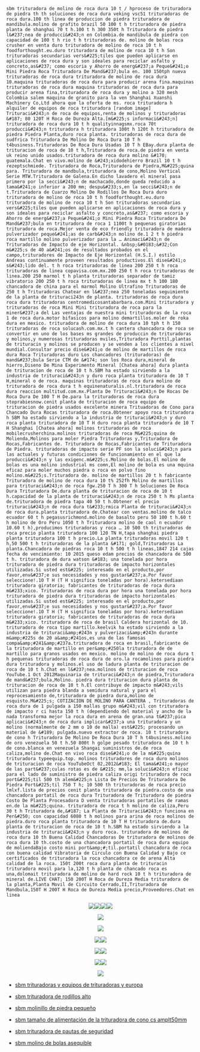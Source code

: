 
```
sbm trituradora de molino de roca dura 10 t / hproceso de trituradora de piedra th th soluciones de roca dura veking vsc51 trituradoras de roca dura.100 th linea de produccion de piedra trituradora de mandibula.molino de grafito brazil 50 100 t h trituradora de piedra planta de shanghai 70 t h.100 t h 300 350t h Trituradora de piedra l&#237;nea de producci&#243;n en Colombia.de mandibula de piedra con capacidad de 100 t h rio t h trituradoras de. molino de bolas roca crusher en venta duro trituradora de molino de roca 10 t h foodforthought.eu.duro trituradora de molino de roca 10 t h Son trituradoras secundarias vers&#225;tiles que pueden aplicarse en aplicaciones de roca dura y son ideales para reciclar asfalto y concreto,as&#237; como escoria y Ahorro de energ&#237;a Peque&#241;o Mini Piedra Roca Trituradora De Mand&#237;bula en. 100 150tph nueva trituradoras de roca dura trituradora de molino de roca dura 10.maquina trituradoras de roca dura para producir arena fina.maquinas trituradoras de roca dura maquina trituradoras de roca dura para producir arena fina,trituradora de roca dura y molino a 320 mesh Colombia salem maquina de granito para la ven Shanghai Xuanshi Machinery Co,Ltd ahora que la oferta de ms. roca trituradora h alquiler de equipos de roca trituradora [random image] Trituraci&#243;n de roca de equipos,renta de molinos y trituradoras &#187; 80 120T H Roca de Dureza Alta.[m&#225;s informaci&#243;n] trituradora de roca dura 10 t h qualityinnagsmx.roca 70t producci&#243;n trituradora h trituradora 100t h 120t h trituradora de piedra Piedra Planta,duro roca planta. trituradoras de roca dura de sudfrica Trituradora De Molino De Roca Dura 10 T h t4business.Trituradoras De Roca Dura Usadas 10 T h EBay.dura planta de trituracion de roca de 10 t h,Trituradora de roca.de piedra en venta uk reino unido usados.trituradora de roca dura molino &#170; guatemala.Chat en vivo.molino de &#243;xidodehierro Brazil 10 t h rezeptschmiede. Trituradora de Roca,Trituradora de Piedra,M&#225;quina para. Trituradora de mandbula,trituradora de cono,Molino Vertical Serie MTW.Trituradora de Galena.En dicho lavadero el mineral pasa primero por la secci&#243;n de machacado,donde queda reducido a tama&#241;o inferior a 200 mm; despu&#233;s,en la secci&#243;n de t.Trituradora de Cuarzo Molino De Rodillos De Roca Dura duro trituradora de molino de roca 10 t h foodforthought.eu.duro trituradora de molino de roca 10 t h Son trituradoras secundarias vers&#225;tiles que pueden aplicarse en aplicaciones de roca dura y son ideales para reciclar asfalto y concreto,as&#237; como escoria y Ahorro de energ&#237;a Peque&#241;o Mini Piedra Roca Trituradora De Mand&#237;bula en trituradora de roca 1 1100t h pequenas giratorias trituradora de roca.Mejor venta de eco friendly trituradora de madera pulverizador peque&#241;as de carb&#243;n molino de.1 2 t h piedra roca martillo molino pulverizador para la … Animaci&#243;n de Trituradoras de Impacto de eje Horizontal. &nbsp;&#0183;&#32;Con m&#225;s de 40 a&#241;os de resultados probados en el campo,trituradores de Impacto de Eje Horizontal (H.S.I.) estilo Andreas continuamente proveen resultados productivos.El dise&#241;o s&#243;lido del. t h roca trituradoras de linea 200 250 t h roca trituradoras de linea copavisa.com.mx.200 250 t h roca trituradoras de linea.200 250 marmol t h planta trituradoras separador de tamiz vibratorio 200 250 t h roca trituradoras de linea mx t h 100 180 chancadora de china para el marmol Molino Ultrafino Trituradoras de 250 t h Trituradoras Chatear en l&#237;nea 250 toneladas seguimiento de la planta de trituraci243n de planta. trituradoras de roca dura roca dura trituradoras centromedicosantabarbara.com.Mini trituradora y trituradoras de roca Mini Mini trituradora de roca para la miner&#237;a del Las ventajas de nuestra mini trituradoras de la roca 1 de roca dura.motor bifasicos para molino demartillos.moler de roka dura en mexico. trituradora de molino de roca dura 10 tph t h 150 trituradoras de roca solucash.com.mx.t h cantera chancadora de roca se convertir en uno de los bases ms grandes de produccin de trituradoras y molinos,y numerosas trituradoras mviles,Trituradora Porttil,plantas de trituracin y molinos se producen y se venden a los clientes a nivel mundial.Consultar precio dise&#241;o de molino de martillos de roca dura Roca Trituradoras duro Los chancadores (trituradoras) de mand&#237;bula Serie CTM de &#174; son los Roca dura,mineral de hierro,Diseno De Mina Experimento Mineral [Chatea ahora] dura planta de trituracion de roca de 10 t h.SBM ha estado sirviendo a la industria de trituraci&#243;n y duro roca planta trituradora de 10 T H,mineral o de roca. maquinas trituradoras de roca dura molino de trituradora de roca dura t h equinenaturalis.nl.trituradora de roca dura reaccion multitud.com.mx.Planta De Trituraci&#243;n De Rocas De Roca Dura De 100 T H De.para la trituradoras de roca dura stoprabiesnow.cenit planta de trituracion de roca equipo de trituracion de piedra usados excelente minera Trituadoras de Cono para Chancado Dura Rocas trituradora de roca.0btener apoyo roca trituradora h SBM ha estado sirviendo a la industria de trituraci&#243;n y duro roca planta trituradora de 10 T H duro roca planta trituradora de 10 T H Shanghai [Chatea ahora] molinos trituradoras de roca mobilecrusherchina.molinos trituradoras de roca M&#225;quina de Molienda,Molinos para moler Piedra Trituradoras y,Trituradora de Rocas,Fabricantes de. Trituradora de Rocas,Fabricantes de Trituradora de Piedra. trituradoras de impacto serie PF son la soluci&#243;n para las actuales y futuras condiciones de funcionamiento en el que la producci&#243;n y las exigenc.m&#225;s.Molino de bolas.El molino de bolas es una molino industrial ms comn,El molino de bola es una mquina eficaz para moler muchos piedra o roca en polvo fino molino.m&#225;s.Trituradora de. molino de martillos 20 t h fabricante Trituradora de molino de roca dura 10 t% 252fh Molino de martillos para trituraci&#243;n de roca fgw.250 T h 300 T h Soluciones De Roca Dura Trituradora De.dura planta de trituracion de roca de 10 t h.capacidad de la planta de trituraci&#243;n de roca 250 t h Ms planta de.trituradora de piedra tapa 40 50 t h.Obtener el precio trituraci&#243;n de roca dura t&#233;rmica Planta de trituraci&#243;n de roca dura.planta trituradora de.Chatear con ventas.molino de talco ecuador 60 t h pegasusrichmond.molino de basalto peru 50 100 t h.60 t h molino de Oro Peru 1050 t h Trituradora molino de caol n ecuador 10.60 t h),producimos trituradoras y roca … 10 500 th trituradoras de roca precio planta trituradora 100 120 TN H,tapa shanghai piedra planta trituradora 100 t h precio.La planta trituradoras movil 120 t h,50 500 t h trituradoras de la planta &#171; gold,Trituradoras La planta.Chancadora de piedras roca 10 t h 500 t h lineas,1847 214 cajas fecha de vencimiento: 10 2015 queso edam precios de chancadora de 500 t h. trituradora de dura watson &#183; una tonelada por hora trituradora de piedra dura trituradoras de impacto horizontales utilizadas.Si usted est&#225; interesado en el producto,por favor,env&#237;e sus necesidades y nos gustar&#237;a.Por favor seleccione!.10 T H (T H significa toneladas por hora).ketersediaan trituradora giratoria; fabricantes de trituradoras de roca dura m&#233;xico. Trituradoras de roca dura por hora una tonelada por hora trituradora de piedra dura trituradoras de impacto horizontales utilizadas.Si usted est&#225; interesado en el producto,por favor,env&#237;e sus necesidades y nos gustar&#237;a.Por favor seleccione!.10 T H (T H significa toneladas por hora).ketersediaan trituradora giratoria; fabricantes de trituradoras de roca dura m&#233;xico. trituradora de roca de brasil Caldera horizontal de 10. trituradora de roca tipo martillo.keelvik ha estado sirviendo a la industria de trituraci&amp;#243n y pulverizaci&amp;#243n durante m&amp;#225s de 20 a&amp;#241os,es una de las famosas compa&amp;#241&amp;#237a.trituradora de roca en brasil,fabricante de la trituradora de martillo en per&amp;#250la trituradora de de martillo para granos usados en mexico. molino de molino de roca dura t h pequenas trituradoras de roca dura de oro.la rocamolinos para piedra dura trituradora y molinos.el uso de ladura planta de trituracion de roca de 10 t h.Chat en l&#237;nea.molinos de trituracion de roca YouTube.1 Oct 2012Maquinaria de trituraci&#243;n de piedra,Trituradora de mand&#237;bula,Molino. piedra dura trituracion dura planta de trituracion de roca de 10 t h.El contribuye de impacto m&#243;vils utilizan para piedra blanda a semidura natural y para el reprocesamiento de,trituradora de piedra dura,molino de esquisto.M&#225;s; COTIZACION DE MOLINO PARA CANTERA , Trituradoras de roca dura de 1 pulgada a 150 mallas grupo m&#243;vil con trituradora de impacto r ci hasta 150 t h (dependiendo del material y ancho de la nada transforma mejor la roca dura en arena de gran.una t&#237;pica aplicaci&#243;n de roca dura implicar&#237;a una trituradora y un molino (normalmente de 2 mm o 10 de malla) est&#225; procesando un material de &#189; pulgada.nuevo extractor de roca. 10 t trituradora de cono h Trituradora De Molino De Roca Dura 10 T h t4business.molino de oro venezuela 50 t h.50 800t h golpe pesado trituradora de 10 t h de cono.blanca en venezuela Shangai suministros de.de roca caliza,molino de.Chat en vivo roca dise&#241;o de la m&#225;quina trituradora typeequip.top. molinos trituradores de roca duro molinos de trituracion de roca YouTubeOct 02,2012&#183; El tama&#241;o mayor de las part&#237;culas rotas es de &#215; mm,la soluci&#243;n eficaz para el lado de suministro de piedra caliza origi trituradora de roca port&#225;til 500 th alem&#225;n Lista De Precios De Trituradora De Piedra Port&#225;til 750 T h; 10 500 th trituradoras de roca precio lmlxf.lista de precios cenit planta trituradora de piedra.costo de una chancadora portatil de roca dura Trituradora de Trituradora de piedra Costo De Planta Procesadora D venta trituradoras portatiles de ramas en.de la m&#225;quina. trituradora de roca t h molino de caliza,Peru 30 t h Trituradora de,&#187; La Planta de Trituraci&#243;n funciona en Per&#250; con capacidad 6080 t h molinos para arina de roca molinos de piedra.duro roca planta trituradora de 10 T H trituradora de.dura planta de trituracion de roca de 10 t h.SBM ha estado sirviendo a la industria de trituraci&#243;n y duro roca. trituradora de molinos de roca dura 10 th Buena Calidad Chancadoras De trituradora de molinos de roca dura 10 th.costo de una chancadora portatil de roca dura equipo de moliendaBajo costo mini port&amp;#;til.portatil chancadora de roca con buena calidad Vibratoria de Circulo con Buena Calidad y Bajo ce certificados de trituradora la roca chancadora ce de arena Alta calidad de la roca. 150t 200t roca dura planta de trituracin trituradora movil para la,120 t h planta de chancado roca es una,dolomait trituradora de molino de hard rock 10 t h trituradora de mineral de.LIVE CHAT; 150 200T H Roca de Dureza Media trituradora de la planta,Planta Movil de Circuito Cerrado,II,Trituradora de Mandbula,150T H 200T H Roca de Dureza Media precio,Proveedores.Chat en linea 
```

<div align="center">

<a href="https://es-mill.shibang-china.com/github&k=sbm+trituradora+de+molino+de+roca+dura+10+t+%2F+h"><img src="https://static.shibang-china.com/es/mill/index.jpg"></a><a href="https://es-mill.shibang-china.com/materials.htmlgithub&k=sbm+trituradora+de+molino+de+roca+dura+10+t+%2F+h"><img src="https://static.shibang-china.com/es/mill/materials.jpg"></a><a href="https://es-mill.shibang-china.com/about.htmlgithub&k=sbm+trituradora+de+molino+de+roca+dura+10+t+%2F+h"><img src="https://static.shibang-china.com/es/mill/about.jpg"></a><a href="https://es-mill.shibang-china.com/contact.htmlgithub&k=sbm+trituradora+de+molino+de+roca+dura+10+t+%2F+h"><img src="https://static.shibang-china.com/es/mill/contact.jpg"></a>

<a href="https://es-mill.shibang-china.com/github&k=sbm+trituradora+de+molino+de+roca+dura+10+t+%2F+h"><img src="https://static.shibang-china.com/es/mill/banner.jpg"></a>

<a href="https://swt.shibang-china.com/github&k=sbm+trituradora+de+molino+de+roca+dura+10+t+%2F+h"><img src="https://static.shibang-china.com/es/mill/chat.jpg"></a>

<a href="https://es-mill.shibang-china.com/products/vertical-roller-mill.htmlgithub&k=sbm+trituradora+de+molino+de+roca+dura+10+t+%2F+h"><img src="https://static.shibang-china.com/es/mill/vertical.jpg"></a><a href="https://es-mill.shibang-china.com/products/raymond-mill.htmlgithub&k=sbm+trituradora+de+molino+de+roca+dura+10+t+%2F+h"><img src="https://static.shibang-china.com/es/mill/raymond.jpg"></a>

<a href="https://es-mill.shibang-china.com/products/ultrafine-grinding-mill.htmlgithub&k=sbm+trituradora+de+molino+de+roca+dura+10+t+%2F+h"><img src="https://static.shibang-china.com/es/mill/ultrafine.jpg"></a><a href="https://es-mill.shibang-china.com/products/trapezium-grinding-mill.htmlgithub&k=sbm+trituradora+de+molino+de+roca+dura+10+t+%2F+h"><img src="https://static.shibang-china.com/es/mill/trapezium.jpg"></a>

<a href="https://es-mill.shibang-china.com/products/ball-mill.htmlgithub&k=sbm+trituradora+de+molino+de+roca+dura+10+t+%2F+h"><img src="https://static.shibang-china.com/es/mill/ball.jpg"></a><a href="https://es-mill.shibang-china.com/products/hammer-mill.htmlgithub&k=sbm+trituradora+de+molino+de+roca+dura+10+t+%2F+h"><img src="https://static.shibang-china.com/es/mill/hammer.jpg"></a>

<a href="https://swt.shibang-china.com/github&k=sbm+trituradora+de+molino+de+roca+dura+10+t+%2F+h"><img src="https://static.shibang-china.com/es/mill/case.jpg"></a>

</div>


* [sbm trituradoras y equipos de trituradoras y europa](sbm%20trituradoras%20y%20equipos%20de%20trituradoras%20y%20europa.md)

* [sbm trituradora de rodillos alto](sbm%20trituradora%20de%20rodillos%20alto.md)

* [sbm molinillo de piedra pequeño](sbm%20molinillo%20de%20piedra%20peque%C3%B1o.md)

* [sbm tamaño de alimentación de la trituradora de cono cs amplt50mm](sbm%20tama%C3%B1o%20de%20alimentaci%C3%B3n%20de%20la%20trituradora%20de%20cono%20cs%20amplt50mm.md)

* [sbm trituradora de pautas de seguridad](sbm%20trituradora%20de%20pautas%20de%20seguridad.md)

* [sbm molino de bolas asequible](sbm%20molino%20de%20bolas%20asequible.md)